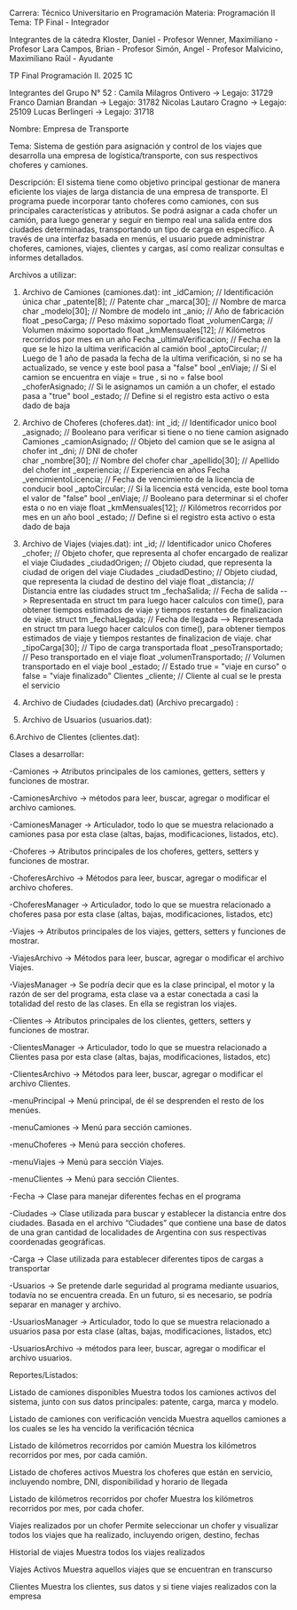 
Carrera: Técnico Universitario en Programación
Materia: Programación II
Tema: TP Final - Integrador



Integrantes de la cátedra
Kloster, Daniel - Profesor
Wenner, Maximiliano - Profesor
Lara Campos, Brian - Profesor
Simón, Angel  - Profesor
Malvicino, Maximiliano Raúl - Ayudante

TP Final Programación II. 2025 1C

Integrantes del Grupo N° 52 : 
Camila Milagros Ontivero → Legajo: 31729
Franco Damian Brandan → Legajo: 31782
Nicolas Lautaro Cragno → Legajo: 25109
Lucas Berlingeri → Legajo: 31718

Nombre: Empresa de Transporte

Tema: Sistema de gestión para asignación y control de los viajes que desarrolla una empresa de logística/transporte, con sus respectivos choferes y camiones.

Descripción: El sistema tiene como objetivo principal gestionar de manera eficiente los viajes de larga distancia de una empresa de transporte. El programa puede incorporar tanto choferes como camiones, con sus principales características y atributos. Se podrá asignar a cada chofer un camión, para luego generar y seguir en tiempo real una salida entre dos ciudades determinadas, transportando un tipo de carga en específico. A través de una interfaz basada en menús, el usuario puede administrar choferes, camiones, viajes, clientes y cargas, así como realizar consultas e informes detallados.


Archivos a utilizar:
1. Archivo de Camiones (camiones.dat):
  int _idCamion;		// Identificación única 
  char _patente[8];		// Patente
  char _marca[30];		// Nombre de marca
  char _modelo[30];		// Nombre de modelo
  int _anio;			// Año de fabricación	
  float _pesoCarga;		// Peso máximo soportado
  float _volumenCarga;		// Volumen máximo soportado
  float _kmMensuales[12];	// Kilómetros recorridos por mes en un año
  Fecha _ultimaVerificacion;	// Fecha en la que se le hizo la ultima verificación al camión
  bool _aptoCircular; 		// Luego de 1 año de pasada la fecha de la ultima verificación, si no se ha actualizado, se vence y este bool pasa a "false"
  bool _enViaje; 		// Si el camion se encuentra en viaje = true , si no = false
  bool _choferAsignado;  	// Si le asignamos un camión a un chofer, el estado pasa a "true"
  bool _estado;  		// Define si el registro esta activo o esta dado de baja

2. Archivo de Choferes (choferes.dat):
  int _id;			// Identificador unico
  bool _asignado; 		// Booleano para verificar si tiene o no tiene camion asignado
  Camiones _camionAsignado;   	// Objeto del camion que se le asigna al chofer
  int _dni;			// DNI de chofer		
  char _nombre[30];		// Nombre del chofer
  char _apellido[30];		// Apellido del chofer
  int _experiencia;		// Experiencia en años
  Fecha _vencimientoLicencia;	// Fecha de vencimiento de la licencia de conducir
  bool _aptoCircular;		// Si la licencia está vencida, este bool toma el valor de "false"
  bool _enViaje;		// Booleano para determinar si el chofer esta o no en viaje
  float _kmMensuales[12];	// Kilómetros recorridos por mes en un año
  bool _estado; 		// Define si el registro esta activo o esta dado de baja

3. Archivo de Viajes (viajes.dat):
  int _id;			// Identificador unico
  Choferes _chofer;		// Objeto chofer, que representa al chofer encargado de realizar el viaje
  Ciudades _ciudadOrigen;	// Objeto ciudad, que representa la ciudad de origen del viaje
  Ciudades _ciudadDestino;	// Objeto ciudad, que representa la ciudad de destino del viaje
  float _distancia;		// Distancia entre las ciudades
  struct tm _fechaSalida;	// Fecha de salida --> Representada en struct tm para luego hacer calculos con time(), para obtener tiempos estimados de viaje y tiempos restantes de finalizacion de viaje.
  struct tm _fechaLlegada;	// Fecha de llegada --> Representada en struct tm para luego hacer calculos con time(), para obtener tiempos estimados de viaje y tiempos restantes de finalizacion de viaje.
  char _tipoCarga[30];		// Tipo de carga transportada
  float _pesoTransportado;	// Peso transportado en el viaje
  float _volumenTransportado;	// Volumen transportado en el viaje
  bool _estado;			// Estado true = "viaje en curso" o false = "viaje finalizado"
  Clientes _cliente;		// Cliente al cual se le presta el servicio

4. Archivo de Ciudades (ciudades.dat) (Archivo precargado) :

5. Archivo de Usuarios (usuarios.dat):

6.Archivo de Clientes (clientes.dat):



Clases a desarrollar:

-Camiones → Atributos principales de los camiones, getters, setters y funciones de mostrar.

-CamionesArchivo → métodos para leer, buscar, agregar o modificar el archivo camiones.

-CamionesManager → Articulador, todo lo que se muestra relacionado a camiones pasa por  esta clase (altas, bajas, modificaciones, listados, etc).

-Choferes → Atributos principales de los choferes, getters, setters y funciones de mostrar.

-ChoferesArchivo → Métodos para leer, buscar, agregar o modificar el archivo choferes.

-ChoferesManager → Articulador, todo lo que se muestra relacionado a choferes pasa por  esta clase (altas, bajas, modificaciones, listados, etc)

-Viajes  → Atributos principales de los viajes, getters, setters y funciones de mostrar.

-ViajesArchivo → Métodos para leer, buscar, agregar o modificar el archivo Viajes.

-ViajesManager → Se podría decir que es la clase principal, el motor y la razón de ser del programa, esta clase va a estar conectada a casi la totalidad del resto de las clases. En ella se registran los viajes.

-Clientes → Atributos principales de los clientes, getters, setters y funciones de mostrar.

-ClientesManager → Articulador, todo lo que se muestra relacionado a Clientes pasa por  esta clase (altas, bajas, modificaciones, listados, etc)

-ClientesArchivo → Métodos para leer, buscar, agregar o modificar el archivo Clientes.

-menuPrincipal → Menú principal, de él se desprenden el resto de los menúes.

-menuCamiones → Menú para sección camiones.

-menuChoferes → Menú para sección choferes.

-menuViajes → Menú para sección Viajes.

-menuClientes → Menú para sección Clientes.

-Fecha → Clase para manejar diferentes fechas en el programa

-Ciudades → Clase utilizada para buscar y establecer la distancia entre dos ciudades. Basada en el archivo “Ciudades” que contiene una base de datos de una gran cantidad de localidades de Argentina con sus respectivas coordenadas geográficas.

-Carga → Clase utilizada para establecer diferentes tipos de cargas a transportar

-Usuarios → Se pretende darle seguridad al programa mediante usuarios, todavía no se encuentra creada. En un futuro, si es necesario, se podría separar en manager y archivo.

-UsuariosManager -> Articulador, todo lo que se muestra relacionado a usuarios pasa por  esta clase (altas, bajas, modificaciones, listados, etc)

-UsuariosArchivo -> métodos para leer, buscar, agregar o modificar el archivo usuarios.


Reportes/Listados:

Listado de camiones disponibles
Muestra todos los camiones activos del sistema, junto con sus datos principales: patente,   carga, marca y modelo.

Listado de camiones con verificación vencida
Muestra aquellos camiones a los cuales se les ha vencido la verificación técnica


Listado de kilómetros recorridos por camión
Muestra los kilómetros recorridos por mes, por cada camión.

Listado de choferes activos
Muestra los choferes que están en servicio, incluyendo nombre, DNI,  disponibilidad y horario de llegada 

Listado de kilómetros recorridos por chofer
Muestra los kilómetros recorridos por mes, por cada chofer.


Viajes realizados por un chofer
Permite seleccionar un chofer y visualizar todos los viajes que ha realizado, incluyendo origen, destino, fechas

Historial de viajes
Muestra todos los viajes realizados

Viajes Activos
Muestra aquellos viajes que se encuentran en transcurso

Clientes
Muestra los clientes, sus datos  y si tiene viajes realizados con la empresa 



